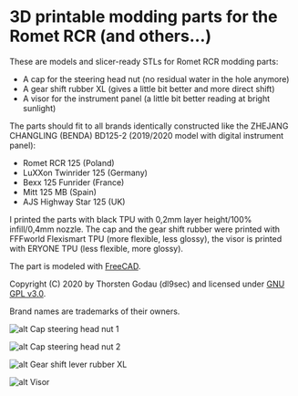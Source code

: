 # 3D printable modding parts for the Romet RCR (and others...)
These are models and slicer-ready STLs for Romet RCR modding parts:

* A cap for the steering head nut (no residual water in the hole anymore)
* A gear shift rubber XL (gives a little bit better and more direct shift)
* A visor for the instrument panel (a little bit better reading at bright sunlight)

The parts should fit to all brands identically constructed like the ZHEJANG CHANGLING (BENDA) BD125-2 (2019/2020 model with digital instrument panel):

* Romet RCR 125 (Poland)
* LuXXon Twinrider 125 (Germany)
* Bexx 125 Funrider (France)
* Mitt 125 MB (Spain)
* AJS Highway Star 125 (UK)

I printed the parts with black TPU with 0,2mm layer height/100% infill/0,4mm nozzle.
The cap and the gear shift rubber were printed with FFFworld Flexismart TPU (more flexible, less glossy), the visor is printed with ERYONE TPU (less flexible, more glossy).

The part is modeled with [FreeCAD](https://www.freecadweb.org/).

Copyright (C) 2020 by Thorsten Godau (dl9sec) and licensed under [GNU GPL v3.0](https://www.gnu.org/licenses/gpl.html).

Brand names are trademarks of their owners.

![alt Cap steering head nut 1](https://github.com/dl9sec/Romet_RCR_Parts/raw/master/images/Cap_Steering_Head_Nut_1.png)

![alt Cap steering head nut 2](https://github.com/dl9sec/Romet_RCR_Parts/raw/master/images/Cap_Steering_Head_Nut_2.png)

![alt Gear shift lever rubber XL](https://github.com/dl9sec/Romet_RCR_Parts/raw/master/images/Gear_Shift_Lever_Rubber_XL.png)

![alt Visor](https://github.com/dl9sec/Romet_RCR_Parts/raw/master/images/Visor.png)
